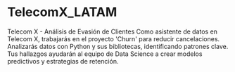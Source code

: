 # TelecomX_LATAM
Telecom X - Análisis de Evasión de Clientes Como asistente de datos en Telecom X, trabajarás en el proyecto 'Churn' para reducir cancelaciones. Analizarás datos con Python y sus bibliotecas, identificando patrones clave. Tus hallazgos ayudarán al equipo de Data Science a crear modelos predictivos y estrategias de retención.
